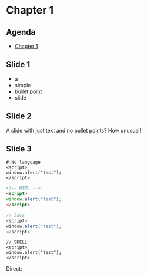 # Chapter 1

<!-- .slide: class="page-title" -->



## Agenda

<!-- .slide: id="master-toc" class="toc" -->

- [Chapter 1](#/1)



## Slide 1

- a
- simple
- bullet point
- slide



## Slide 2

A slide with just text and no bullet points? How unusual!



## Slide 3

<span/>

```
# No language
<script>
window.alert("test");
</script>
```
```html
<!-- HTML -->
<script>
window.alert("test");
</script>
```
```java
// Java
<script>
window.alert("test");
</script>
```
```shell
// SHELL
<script>
window.alert("test");
</script>
```

Direct:
<script>
window.alert("test");
</script>
